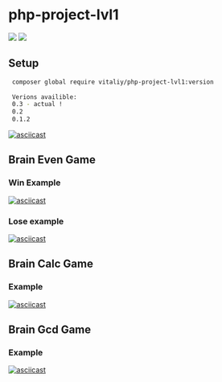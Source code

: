 # php-project-lvl1

<a href="https://codeclimate.com/github/kudrvet/php-project-lvl1/maintainability"><img src="https://api.codeclimate.com/v1/badges/aabb7e38ca0167f2f563/maintainability" /></a>   <a href="https://codeclimate.com/github/kudrvet/php-project-lvl1/test_coverage"><img src="https://api.codeclimate.com/v1/badges/aabb7e38ca0167f2f563/test_coverage" /></a>

## Setup

```sh
 composer global require vitaliy/php-project-lvl1:version 
 
 Verions availible:
 0.3 - actual !
 0.2 
 0.1.2
 ```
 [![asciicast](https://asciinema.org/a/Hdv11nGpigcos9vGidQ3qJWnj.svg)](https://asciinema.org/a/Hdv11nGpigcos9vGidQ3qJWnj)
 
 ## Brain Even Game

 ### Win Example
 [![asciicast](https://asciinema.org/a/04DQW2HmuuJ8Nr8nEZwjsk6qj.svg)](https://asciinema.org/a/04DQW2HmuuJ8Nr8nEZwjsk6qj)
 
 ### Lose example
 [![asciicast](https://asciinema.org/a/66gbfB3wE0snfB0zqXIimaaUr.svg)](https://asciinema.org/a/66gbfB3wE0snfB0zqXIimaaUr)

## Brain Calc Game

### Example

[![asciicast](https://asciinema.org/a/ZNlq4QWKqmKpzg15K29CKToMW.svg)](https://asciinema.org/a/ZNlq4QWKqmKpzg15K29CKToMW)

## Brain Gcd Game

### Example

[![asciicast](https://asciinema.org/a/8Cnps5U0IpUUzlNFupJsrJIr7.svg)](https://asciinema.org/a/8Cnps5U0IpUUzlNFupJsrJIr7)
